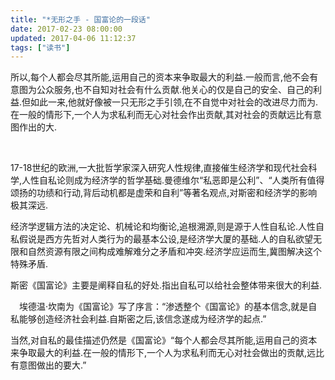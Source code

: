 ```yaml
---
title: "*无形之手 - 国富论的一段话"
date: 2017-02-23 08:00:00
updated: 2017-04-06 11:12:37
tags: ["读书"]
---
```

<p>所以,每个人都会尽其所能,运用自己的资本来争取最大的利益.一般而言,他不会有意图为公众服务,也不自知对社会有什么贡献.他关心的仅是自己的安全、自己的利益.但如此一来,他就好像被一只无形之手引领,在不自觉中对社会的改进尽力而为.在一般的情形下,一个人为求私利而无心对社会作出贡献,其对社会的贡献远比有意图作出的大.</p><p><br/></p><p>17-18世纪的欧洲,一大批哲学家深入研究人性规律,直接催生经济学和现代社会科学,人性自私论则成为经济学的哲学基础.曼德维尔“私恶即是公利”、“人类所有值得颂扬的功绩和行动,背后动机都是虚荣和自利”等著名观点,对斯密和经济学的影响极其深远.</p><p>经济学逻辑方法的决定论、机械论和均衡论,追根溯源,则是源于人性自私论.人性自私假说是西方先哲对人类行为的最基本公设,是经济学大厦的基础.人的自私欲望无限和自然资源有限之间构成难解难分之矛盾和冲突.经济学应运而生,冀图解决这个特殊矛盾.</p><p>斯密《国富论》主要是阐释自私的好处.指出自私可以给社会整体带来很大的利益.</p><p>　埃德温·坎南为《国富论》写了序言：“渗透整个《国富论》的基本信念,就是自私能够创造经济社会利益.自斯密之后,该信念遂成为经济学的起点.”</p><p>当然,对自私的最佳描述仍然是《国富论》“每个人都会尽其所能,运用自己的资本来争取最大的利益.在一般的情形下,一个人为求私利而无心对社会做出的贡献,远比有意图做出的要大.”</p><p><br/></p>
